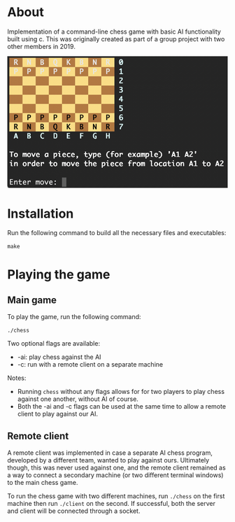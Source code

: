 # About

Implementation of a command-line chess game with basic AI functionality built using c. This was originally created as part of a group project with two other members in 2019.

![Screenshot](screenshot.png)

# Installation

Run the following command to build all the necessary files and executables:
```
make
```

# Playing the game

## Main game
To play the game, run the following command:
```
./chess
```
Two optional flags are available:
- -ai: play chess against the AI
- -c: run with a remote client on a separate machine

Notes: 
- Running `chess` without any flags allows for for two players to play chess against one another, without AI of course.
- Both the -ai and -c flags can be used at the same time to allow a remote client to play against our AI.

## Remote client

A remote client was implemented in case a separate AI chess program, developed by a different team, wanted to play against ours. Ultimately though, this was never used against one, and the remote client remained as a way to connect a secondary machine (or two different terminal windows) to the main chess game.

To run the chess game with two different machines, run `./chess` on the first machine then run `./client` on the second. If successful, both the server and client will be connected through a socket.

